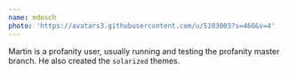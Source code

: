```yaml
---
name: mdosch
photo: 'https://avatars3.githubusercontent.com/u/5103003?s=460&v=4'
---
```


Martin is a profanity user, usually running and testing the profanity
master branch. He also created the `solarized` themes.
